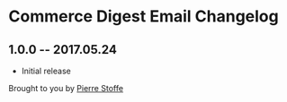 # Commerce Digest Email Changelog

## 1.0.0 -- 2017.05.24

* Initial release

Brought to you by [Pierre Stoffe](https://pierrestoffe.be)
